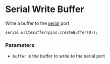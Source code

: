 # Serial Write Buffer

Write a buffer to the [serial](/device/serial) port.

```sig
serial.writeBuffer(pins.createBuffer(0));
```

### Parameters

* `buffer` is the buffer to write to the serial port
